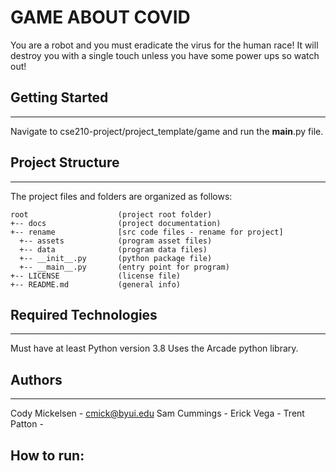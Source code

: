 # GAME ABOUT COVID 
You are a robot and you must eradicate the virus for the human race! It will destroy you with a single touch unless you have some power ups so watch out!

## Getting Started
---
Navigate to cse210-project/project_template/game and run the __main__.py file.

## Project Structure
---
The project files and folders are organized as follows:
```
root                    (project root folder)
+-- docs                (project documentation)
+-- rename              [src code files - rename for project]
  +-- assets            (program asset files)
  +-- data              (program data files)
  +-- __init__.py       (python package file)
  +-- __main__.py       (entry point for program)
+-- LICENSE             (license file)
+-- README.md           (general info)
```

## Required Technologies
---
Must have at least Python version 3.8
Uses the Arcade python library.

## Authors
---
Cody Mickelsen - cmick@byui.edu
Sam Cummings - 
Erick Vega - 
Trent Patton - 

## How to run:

